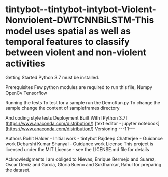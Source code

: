 # tintybot--tintybot-intybot-Violent-Nonviolent-DWTCNNBiLSTM-This model uses spatial as well as temporal features to classify between violent and non-violent activities

Getting Started
Python 3.7 must be installed.

Prerequisites
Few python modules are required to run this file, Numpy OpenCv Tensorflow

Running the tests
To test for a sample run the DemoRun.py To change the sample change the content of sampleframes directory

And coding style tests
Deployment
Built With
[Python 3.7] (https://www.anaconda.com/distribution/)
[text editor - jupyter notebook] (https://www.anaconda.com/distribution/)
Versioning
---1.1---

Authors
Rohit Halder - Initial work - tintybot
Rajdeep Chatterjee - Guidance work
Debarshi Kumar Shanyal - Guidance work
License
This project is licensed under the MIT License - see the LICENSE.md file for details

Acknowledgments
I am obliged to Nievas, Enrique Bermejo and Suarez, Oscar Deniz and Garcia, Gloria Bueno and Sukthankar, Rahul for preparing the dataset.

